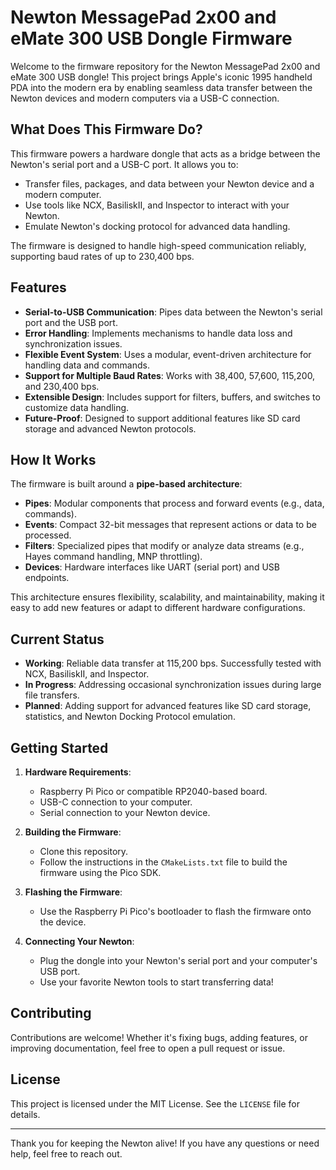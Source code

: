 
# Newton MessagePad 2x00 and eMate 300 USB Dongle Firmware

Welcome to the firmware repository for the Newton MessagePad 2x00 and eMate 300 USB dongle! This project brings Apple's iconic 1995 handheld PDA into the modern era by enabling seamless data transfer between the Newton devices and modern computers via a USB-C connection.

## What Does This Firmware Do?

This firmware powers a hardware dongle that acts as a bridge between the Newton's serial port and a USB-C port. It allows you to:
- Transfer files, packages, and data between your Newton device and a modern computer.
- Use tools like NCX, BasiliskII, and Inspector to interact with your Newton.
- Emulate Newton's docking protocol for advanced data handling.

The firmware is designed to handle high-speed communication reliably, supporting baud rates of up to 230,400 bps.

## Features

- **Serial-to-USB Communication**: Pipes data between the Newton's serial port and the USB port.
- **Error Handling**: Implements mechanisms to handle data loss and synchronization issues.
- **Flexible Event System**: Uses a modular, event-driven architecture for handling data and commands.
- **Support for Multiple Baud Rates**: Works with 38,400, 57,600, 115,200, and 230,400 bps.
- **Extensible Design**: Includes support for filters, buffers, and switches to customize data handling.
- **Future-Proof**: Designed to support additional features like SD card storage and advanced Newton protocols.

## How It Works

The firmware is built around a **pipe-based architecture**:
- **Pipes**: Modular components that process and forward events (e.g., data, commands).
- **Events**: Compact 32-bit messages that represent actions or data to be processed.
- **Filters**: Specialized pipes that modify or analyze data streams (e.g., Hayes command handling, MNP throttling).
- **Devices**: Hardware interfaces like UART (serial port) and USB endpoints.

This architecture ensures flexibility, scalability, and maintainability, making it easy to add new features or adapt to different hardware configurations.

## Current Status

- **Working**: Reliable data transfer at 115,200 bps. Successfully tested with NCX, BasiliskII, and Inspector.
- **In Progress**: Addressing occasional synchronization issues during large file transfers.
- **Planned**: Adding support for advanced features like SD card storage, statistics, and Newton Docking Protocol emulation.

## Getting Started

1. **Hardware Requirements**:
   - Raspberry Pi Pico or compatible RP2040-based board.
   - USB-C connection to your computer.
   - Serial connection to your Newton device.

2. **Building the Firmware**:
   - Clone this repository.
   - Follow the instructions in the `CMakeLists.txt` file to build the firmware using the Pico SDK.

3. **Flashing the Firmware**:
   - Use the Raspberry Pi Pico's bootloader to flash the firmware onto the device.

4. **Connecting Your Newton**:
   - Plug the dongle into your Newton's serial port and your computer's USB port.
   - Use your favorite Newton tools to start transferring data!

## Contributing

Contributions are welcome! Whether it's fixing bugs, adding features, or improving documentation, feel free to open a pull request or issue.

## License

This project is licensed under the MIT License. See the `LICENSE` file for details.

---

Thank you for keeping the Newton alive! If you have any questions or need help, feel free to reach out.

